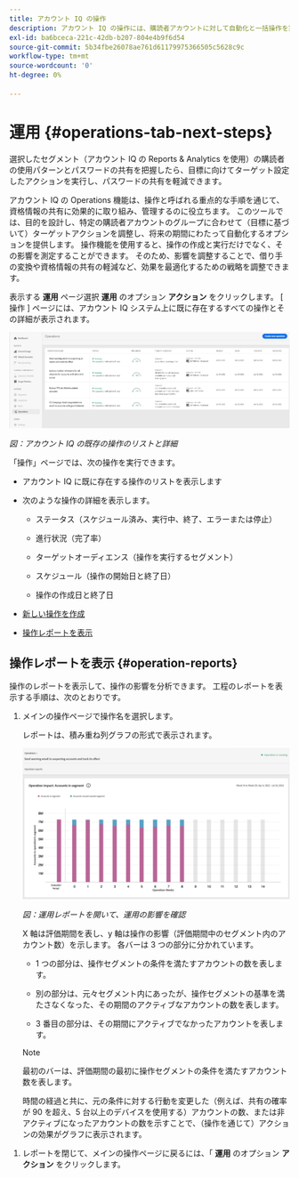 ```yaml
---
title: アカウント IQ の操作
description: アカウント IQ の操作には、購読者アカウントに対して自動化と一括操作を実行し、その効果を追跡するアクションを実行する必要があります。
exl-id: ba6bceca-221c-42db-b207-804e4b9f6d54
source-git-commit: 5b34fbe26078ae761d61179975366505c5628c9c
workflow-type: tm+mt
source-wordcount: '0'
ht-degree: 0%

---
```


# 運用 {#operations-tab-next-steps}

選択したセグメント（アカウント IQ の Reports &amp; Analytics を使用）の購読者の使用パターンとパスワードの共有を把握したら、目標に向けてターゲット設定したアクションを実行し、パスワードの共有を軽減できます。

アカウント IQ の Operations 機能は、操作と呼ばれる重点的な手順を通じて、資格情報の共有に効果的に取り組み、管理するのに役立ちます。 このツールでは、目的を設計し、特定の購読者アカウントのグループに合わせて（目標に基づいて）ターゲットアクションを調整し、将来の期間にわたって自動化するオプションを提供します。 操作機能を使用すると、操作の作成と実行だけでなく、その影響を測定することができます。 そのため、影響を調整することで、借り手の変換や資格情報の共有の軽減など、効果を最適化するための戦略を調整できます。

表示する **運用** ページ選択 **運用** のオプション **アクション** をクリックします。 [ 操作 ] ページには、アカウント IQ システム上に既に存在するすべての操作とその詳細が表示されます。

![](assets/operations-page.png)

*図：アカウント IQ の既存の操作のリストと詳細*

「操作」ページでは、次の操作を実行できます。

* アカウント IQ に既に存在する操作のリストを表示します

* 次のような操作の詳細を表示します。

   * ステータス（スケジュール済み、実行中、終了、エラーまたは停止）

   * 進行状況（完了率）

   * ターゲットオーディエンス（操作を実行するセグメント）

   * スケジュール（操作の開始日と終了日）

   * 操作の作成日と終了日

* [新しい操作を作成](/help/AccountIQ/operation-affecting-user-segment.md)

* [操作レポートを表示](#operation-reports)

<!--* Search from the list of operations using Search field

* Stop an operation.

* Create a duplicate operation.

* [Configure columns of Operations details page](#configure-columns)-->

## 操作レポートを表示 {#operation-reports}

操作のレポートを表示して、操作の影響を分析できます。 工程のレポートを表示する手順は、次のとおりです。

1. メインの操作ページで操作名を選択します。

   レポートは、積み重ね列グラフの形式で表示されます。

   ![](assets/operation-impact-report.png)

   *図：運用レポートを開いて、運用の影響を確認*

   X 軸は評価期間を表し、y 軸は操作の影響（評価期間中のセグメント内のアカウント数）を示します。 各バーは 3 つの部分に分かれています。

   * 1 つの部分は、操作セグメントの条件を満たすアカウントの数を表します。

   * 別の部分は、元々セグメント内にあったが、操作セグメントの基準を満たさなくなった、その期間のアクティブなアカウントの数を表します。

   * 3 番目の部分は、その期間にアクティブでなかったアカウントを表します。
   >[!NOTE]
   >
   >最初のバーは、評価期間の最初に操作セグメントの条件を満たすアカウント数を表します。

   時間の経過と共に、元の条件に対する行動を変更した（例えば、共有の確率が 90 を超え、5 台以上のデバイスを使用する）アカウントの数、または非アクティブになったアカウントの数を示すことで、（操作を通じて）アクションの効果がグラフに表示されます。

<!--For example, in the above image the variable on the y-axis is number of accounts. Looking at the graph you can compare the number of accounts that are in the operations' segment versus the number of accounts that are outside the operations segment at a particular time (such as week 2nd of the operations evaluation period). Therefore, you can analyze how over the evaluation period do number of accounts vary within the operation segment and outside the segment.

So, if your operation was to send out warning emails to suspecting accounts, and accounts in operations segment were those with sharing probability more than 90 and using more than 5 devices to stream content, then in the beginning of the evaluation period accounts in segment are more than 17 thousand. This number changes over the evaluation period as shown in the graph, thereby indicating the impact of operation. Based on the evaluation, you can take remedial measures on suspecting accounts, or continue with the operation, or adjust your strategy for better outcomes to curb credential sharing.-->

1. レポートを閉じて、メインの操作ページに戻るには、「 **運用** のオプション **アクション** をクリックします。

<!--

![](assets/operations-details.png)

*Figure: Operation details*
## Configure columns {#configure-columns}

You can select the icon to **Configure columns** on the top of the operations table.

![](assets/config-columns.png)

*Figure: Configure columns of Operations details page*-->